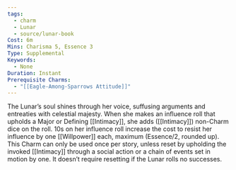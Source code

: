 ```yaml
---
tags:
  - charm
  - Lunar
  - source/lunar-book
Cost: 6m
Mins: Charisma 5, Essence 3
Type: Supplemental
Keywords:
  - None
Duration: Instant
Prerequisite Charms:
  - "[[Eagle-Among-Sparrows Attitude]]"
---
```

The Lunar’s soul shines through her voice, suffusing arguments and entreaties with celestial majesty. When she makes an influence roll that upholds a Major or Defining [[Intimacy]], she adds ([[Intimacy]]) non-Charm dice on the roll. 10s on her influence roll increase the cost to resist her influence by one [[Willpower]] each, maximum (Essence/2, rounded up). This Charm can only be used once per story, unless reset by upholding the invoked [[Intimacy]] through a social action or a chain of events set in motion by one. It doesn’t require resetting if the Lunar rolls no successes.